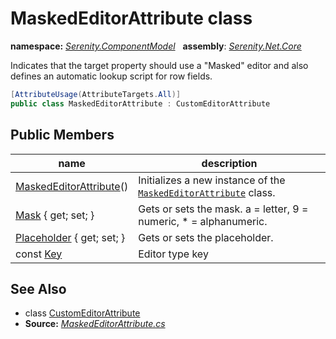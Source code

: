 # MaskedEditorAttribute class
**namespace:** *[Serenity.ComponentModel](../README.md#serenity.componentmodel-namespace)*   **assembly**: *[Serenity.Net.Core](../README.md)*

Indicates that the target property should use a "Masked" editor and also defines an automatic lookup script for row fields.

```csharp
[AttributeUsage(AttributeTargets.All)]
public class MaskedEditorAttribute : CustomEditorAttribute
```

## Public Members

| name | description |
| --- | --- |
| [MaskedEditorAttribute](MaskedEditorAttribute/MaskedEditorAttribute.md)() | Initializes a new instance of the [`MaskedEditorAttribute`](MaskedEditorAttribute.md) class. |
| [Mask](MaskedEditorAttribute/Mask.md) { get; set; } | Gets or sets the mask. a = letter, 9 = numeric, * = alphanumeric. |
| [Placeholder](MaskedEditorAttribute/Placeholder.md) { get; set; } | Gets or sets the placeholder. |
| const [Key](MaskedEditorAttribute/Key.md) | Editor type key |

## See Also

* class [CustomEditorAttribute](CustomEditorAttribute.md)
* **Source:** *[MaskedEditorAttribute.cs](https://github.com/serenity-is/Serenity/blob/master/src/Serenity.Net.Core/ComponentModel/PropertyGrid/EditorTypes/MaskedEditorAttribute.cs)*
